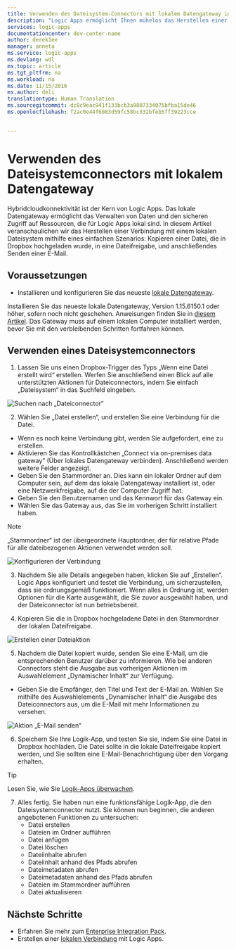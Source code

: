 ```yaml
---
title: Verwenden des Dateisystem-Connectors mit lokalem Datengateway in Logic Apps | Microsoft Docs
description: "Logic Apps ermöglicht Ihnen mühelos das Herstellen einer Verbindung mit einem lokalen Dateisystem im Rahmen Ihres Workflows."
services: logic-apps
documentationcenter: dev-center-name
author: derek1ee
manager: anneta
ms.service: logic-apps
ms.devlang: wdl
ms.topic: article
ms.tgt_pltfrm: na
ms.workload: na
ms.date: 11/15/2016
ms.author: deli
translationtype: Human Translation
ms.sourcegitcommit: dc8c9eac941f133bcb3a9807334075bfba15de46
ms.openlocfilehash: f2ac0e44f6083d59fc58bc332bfeb5ff39223cce


---
```

# <a name="use-file-system-connector-with-on-premises-data-gateway"></a>Verwenden des Dateisystemconnectors mit lokalem Datengateway

Hybridcloudkonnektivität ist der Kern von Logic Apps. Das lokale Datengateway ermöglicht das Verwalten von Daten und den sicheren Zugriff auf Ressourcen, die für Logic Apps lokal sind. In diesem Artikel veranschaulichen wir das Herstellen einer Verbindung mit einem lokalen Dateisystem mithilfe eines einfachen Szenarios: Kopieren einer Datei, die in Dropbox hochgeladen wurde, in eine Dateifreigabe, und anschließendes Senden einer E-Mail.

## <a name="prerequisites"></a>Voraussetzungen
- Installieren und konfigurieren Sie das neueste [lokale Datengateway](https://www.microsoft.com/en-us/download/details.aspx?id=53127).

 Installieren Sie das neueste lokale Datengateway, Version 1.15.6150.1 oder höher, sofern noch nicht geschehen. Anweisungen finden Sie in [diesem Artikel](http://aka.ms/logicapps-gateway). Das Gateway muss auf einem lokalen Computer installiert werden, bevor Sie mit den verbleibenden Schritten fortfahren können.

## <a name="use-file-system-connector"></a>Verwenden eines Dateisystemconnectors

1. Lassen Sie uns einen Dropbox-Trigger des Typs „Wenn eine Datei erstellt wird“ erstellen. Werfen Sie anschließend einen Blick auf alle unterstützten Aktionen für Dateiconnectors, indem Sie einfach „Dateisystem“ in das Suchfeld eingeben.

 ![Suchen nach „Dateiconnector“](media/logic-apps-using-file-connector/search-file-connector.png)

2. Wählen Sie „Datei erstellen“, und erstellen Sie eine Verbindung für die Datei.
 - Wenn es noch keine Verbindung gibt, werden Sie aufgefordert, eine zu erstellen.
 - Aktivieren Sie das Kontrollkästchen „Connect via on-premises data gateway“ (Über lokales Datengateway verbinden). Anschließend werden weitere Felder angezeigt.
 - Geben Sie den Stammordner an. Dies kann ein lokaler Ordner auf dem Computer sein, auf dem das lokale Datengateway installiert ist, oder eine Netzwerkfreigabe, auf die der Computer Zugriff hat.
 - Geben Sie den Benutzernamen und das Kennwort für das Gateway ein.
 - Wählen Sie das Gateway aus, das Sie im vorherigen Schritt installiert haben.
    
 > [!NOTE]
 > „Stammordner“ ist der übergeordnete Hauptordner, der für relative Pfade für alle dateibezogenen Aktionen verwendet werden soll.

 ![Konfigurieren der Verbindung](media/logic-apps-using-file-connector/create-file.png)

3. Nachdem Sie alle Details angegeben haben, klicken Sie auf „Erstellen“. Logic Apps konfiguriert und testet die Verbindung, um sicherzustellen, dass sie ordnungsgemäß funktioniert. Wenn alles in Ordnung ist, werden Optionen für die Karte ausgewählt, die Sie zuvor ausgewählt haben, und der Dateiconnector ist nun betriebsbereit.

4. Kopieren Sie die in Dropbox hochgeladene Datei in den Stammordner der lokalen Dateifreigabe.

 ![Erstellen einer Dateiaktion](media/logic-apps-using-file-connector/create-file-filled.png)

5. Nachdem die Datei kopiert wurde, senden Sie eine E-Mail, um die entsprechenden Benutzer darüber zu informieren. Wie bei anderen Connectors steht die Ausgabe aus vorherigen Aktionen im Auswahlelement „Dynamischer Inhalt“ zur Verfügung.
 - Geben Sie die Empfänger, den Titel und Text der E-Mail an. Wählen Sie mithilfe des Auswahlelements „Dynamischer Inhalt“ die Ausgabe des Dateiconnectors aus, um die E-Mail mit mehr Informationen zu versehen.

 ![Aktion „E-Mail senden“](media/logic-apps-using-file-connector/send-email.png)

6. Speichern Sie Ihre Logik-App, und testen Sie sie, indem Sie eine Datei in Dropbox hochladen. Die Datei sollte in die lokale Dateifreigabe kopiert werden, und Sie sollten eine E-Mail-Benachrichtigung über den Vorgang erhalten.
 > [!TIP]
 > Lesen Sie, wie Sie [Logik-Apps überwachen](../logic-apps/logic-apps-monitor-your-logic-apps.md).

7. Alles fertig. Sie haben nun eine funktionsfähige Logik-App, die den Dateisystemconnector nutzt. Sie können nun beginnen, die anderen angebotenen Funktionen zu untersuchen:
    - Datei erstellen
    - Dateien im Ordner aufführen
    - Datei anfügen
    - Datei löschen
    - Dateiinhalte abrufen
    - Dateiinhalt anhand des Pfads abrufen
    - Dateimetadaten abrufen
    - Dateimetadaten anhand des Pfads abrufen
    - Dateien im Stammordner aufführen
    - Datei aktualisieren

## <a name="next-steps"></a>Nächste Schritte
- Erfahren Sie mehr zum [Enterprise Integration Pack](../logic-apps/logic-apps-enterprise-integration-overview.md). 
- Erstellen einer [lokalen Verbindung](../logic-apps/logic-apps-gateway-connection.md) mit Logic Apps.



<!--HONumber=Jan17_HO3-->


